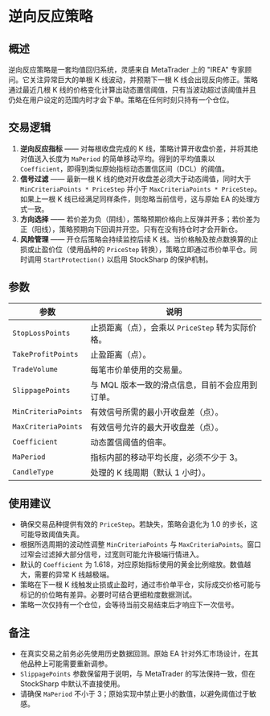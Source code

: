 # 逆向反应策略

## 概述
逆向反应策略是一套均值回归系统，灵感来自 MetaTrader 上的 "IREA" 专家顾问。它关注异常巨大的单根 K 线波动，并预期下一根 K 线会出现反向修正。策略通过最近几根 K 线的价格变化计算出动态置信阈值，只有当波动超过该阈值并且仍处在用户设定的范围内时才会下单。策略在任何时刻只持有一个仓位。

## 交易逻辑
1. **逆向反应指标** —— 对每根收盘完成的 K 线，策略计算开收盘价差，并将其绝对值送入长度为 `MaPeriod` 的简单移动平均。得到的平均值乘以 `Coefficient`，即得到类似原始指标动态置信区间（DCL）的阈值。
2. **信号过滤** —— 最新一根 K 线的绝对开收盘差必须大于动态阈值，同时大于 `MinCriteriaPoints * PriceStep` 并小于 `MaxCriteriaPoints * PriceStep`。如果上一根 K 线已经满足同样条件，则忽略当前信号，这与原始 EA 的处理方式一致。
3. **方向选择** —— 若价差为负（阴线），策略预期价格向上反弹并开多；若价差为正（阳线），策略预期向下回调并开空。只有在没有持仓时才会开新仓。
4. **风险管理** —— 开仓后策略会持续监控后续 K 线。当价格触及按点数换算的止损或止盈价位（使用品种的 `PriceStep` 转换），策略立即通过市价单平仓。同时调用 `StartProtection()` 以启用 StockSharp 的保护机制。

## 参数
| 参数 | 说明 |
|------|------|
| `StopLossPoints` | 止损距离（点），会乘以 `PriceStep` 转为实际价格。 |
| `TakeProfitPoints` | 止盈距离（点）。 |
| `TradeVolume` | 每笔市价单使用的交易量。 |
| `SlippagePoints` | 与 MQL 版本一致的滑点信息，目前不会应用到订单。 |
| `MinCriteriaPoints` | 有效信号所需的最小开收盘差（点）。 |
| `MaxCriteriaPoints` | 有效信号允许的最大开收盘差（点）。 |
| `Coefficient` | 动态置信阈值的倍率。 |
| `MaPeriod` | 指标内部的移动平均长度，必须不少于 3。 |
| `CandleType` | 处理的 K 线周期（默认 1 小时）。 |

## 使用建议
- 确保交易品种提供有效的 `PriceStep`。若缺失，策略会退化为 1.0 的步长，这可能导致阈值失真。
- 根据所选周期的波动性调整 `MinCriteriaPoints` 与 `MaxCriteriaPoints`。窗口过窄会过滤掉大部分信号，过宽则可能允许极端行情进入。
- 默认的 `Coefficient` 为 1.618，对应原始指标使用的黄金比例缩放。数值越大，需要的异常 K 线越极端。
- 策略在下一根 K 线触发止损或止盈时，通过市价单平仓，实际成交价格可能与标记的价位略有差异。必要时可结合更细粒度数据测试。
- 策略一次仅持有一个仓位，会等待当前交易结束后才响应下一次信号。

## 备注
- 在真实交易之前务必先使用历史数据回测。原始 EA 针对外汇市场设计，在其他品种上可能需要重新调参。
- `SlippagePoints` 参数保留用于说明，与 MetaTrader 的写法保持一致，但在 StockSharp 中默认不直接使用。
- 请确保 `MaPeriod` 不小于 3；原始实现中禁止更小的数值，以避免阈值过于敏感。
